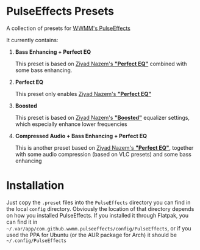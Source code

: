 # PulseEffects Presets

A collection of presets for [WWMM's PulseEffects](https://github.com/wwmm/pulseeffects)

It currently contains:

1. **Bass Enhancing + Perfect EQ**

   This preset is based on [Ziyad Nazem's __"Perfect EQ"__](https://www.ziyadnazem.com/post/956431457/the-perfect-eq-settings-unmasking-the-eq) combined with some bass enhancing.

2. **Perfect EQ**

   This preset only enables [Ziyad Nazem's __"Perfect EQ"__](https://www.ziyadnazem.com/post/956431457/the-perfect-eq-settings-unmasking-the-eq)
   
3. **Boosted**

   This preset is based on [Ziyad Nazem's __"Boosted"__](https://www.ziyadnazem.com/post/956431457/the-perfect-eq-settings-unmasking-the-eq) equalizer settings, which especially enhance lower frequencies

4. **Compressed Audio + Bass Enhancing + Perfect EQ**

   This is another preset based on [Ziyad Nazem's __"Perfect EQ"__](https://www.ziyadnazem.com/post/956431457/the-perfect-eq-settings-unmasking-the-eq), together with some audio compression (based on VLC presets) and some bass enhancing

# Installation
Just copy the `.preset` files into the `PulseEffects` directory you can find in the local `config` directory. Obviously the location of that directory depends on how you installed PulseEffects. If you installed it through Flatpak, you can find it in `~/.var/app/com.github.wwmm.pulseeffects/config/PulseEffects`, or if you used the PPA for Ubuntu (or the AUR package for Arch) it should be `~/.config/PulseEffects`